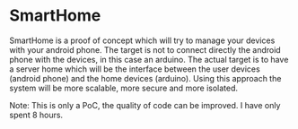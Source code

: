 SmartHome
=========

SmartHome is a proof of concept which will try to manage your devices with your android phone. The target is not to connect directly the android phone with the devices, in this case an arduino. The actual target is to have a server home which will be the interface between the user devices (android phone) and the home devices (arduino). Using this approach the system will be more scalable, more secure and more isolated.

Note: This is only a PoC, the quality of code can be improved. I have only spent 8 hours.
